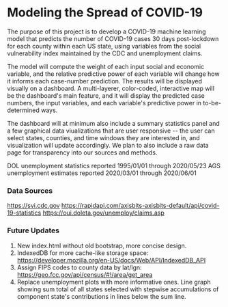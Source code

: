# Modeling the Spread of COVID-19

The purpose of this project is to develop a COVID-19 machine learning model that predicts the number of COVID-19 cases 30 days post-lockdown for each county within each US state, using variables from the social vulnerability index maintained by the CDC and unemployment claims.

The model will compute the weight of each input social and economic variable, and the relative predictive power of each variable will change how it informs each case-number prediction. The results will be displayed visually on a dashboard. A multi-layerer, color-coded, interactive map will be the dashboard's main feature, and it will display the predicted case numbers, the input variables, and each variable's predictive power in to-be-determined ways.

The dashboard will at minimum also include a summary statistics panel and a few graphical data viualizations that are user responsive -- the user can select states, counties, and time windows they are interested in, and visualization will update accordingly. We plan to also include a raw data page for transparency into our sources and methods.

DOL unemployment statistics reported 1995/01/01 through 2020/05/23
AGS unemployment estimates reported 2020/03/01 through 2020/06/01

### Data Sources

https://svi.cdc.gov
https://rapidapi.com/axisbits-axisbits-default/api/covid-19-statistics
https://oui.doleta.gov/unemploy/claims.asp

### Future Updates

1. New index.html without old bootstrap, more concise design.
2. IndexedDB for more cache-like storage space: https://developer.mozilla.org/en-US/docs/Web/API/IndexedDB_API
3. Assign FIPS codes to county data by lat/lgn: https://geo.fcc.gov/api/census/#!/area/get_area
4. Replace unemployment plots with more informative ones. Line graph showing sum total of all states selected with stepwise accumulations of component state's contributions in lines below the sum line.
